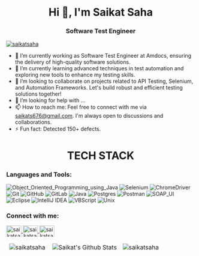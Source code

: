 <h1 align="center">Hi 👋, I'm Saikat Saha</h1>
<h3 align="center">Software Test Engineer</h3>
<p align="left">
<a href="https://github.com/ryo-ma/github-profile-trophy">
        <img src="https://github-profile-trophy.vercel.app/?username=saikats676&row=2&column=4&theme=matrix" alt="saikatsaha" />
    </a>
</p>




- 🔭 I’m currently working as Software Test Engineer at Amdocs, ensuring the delivery of high-quality software solutions.
- 🌱 I’m currently learning advanced techniques in test automation and exploring new tools to enhance my testing skills.
- 👯 I’m looking to collaborate on projects related to API Testing, Selenium, and Automation Frameworks. Let's build robust and efficient testing solutions together!
- 🤔 I’m looking for help with ...
- 📫 How to reach me: Feel free to connect with me via saikats676@gmail.com. I'm always open to discussions and collaborations.
- ⚡ Fun fact: Detected 150+ defects.


<h1 align="center">TECH STACK</h1>
<h3 align="left">Languages and Tools:</h3>

![Object_Oriented_Programming_using_Java](https://img.shields.io/badge/Object_Oriented_Programming_using_Java-%23F5010C.svg?style=for-the-badge&logo=Object_Oriented_Programming_using_Java&logoColor=white)
![Selenium](https://img.shields.io/badge/-selenium-%43B02A?style=for-the-badge&logo=selenium&logoColor=white)
![ChromeDriver](https://img.shields.io/badge/ChromeDriver-4285F4?style=for-the-badge&logo=GoogleChrome&logoColor=white)
![Git](https://img.shields.io/badge/git-%23F05033.svg?style=for-the-badge&logo=git&logoColor=white)
![GitHub](https://img.shields.io/badge/github-%23121011.svg?style=for-the-badge&logo=github&logoColor=white)
![GitLab](https://img.shields.io/badge/gitlab-%23181717.svg?style=for-the-badge&logo=gitlab&logoColor=white)
![Java](https://img.shields.io/badge/java-%23ED8B00.svg?style=for-the-badge&logo=openjdk&logoColor=white)
![Postgres](https://img.shields.io/badge/postgres-%23316192.svg?style=for-the-badge&logo=postgresql&logoColor=white)
![Postman](https://img.shields.io/badge/Postman-FF6C37?style=for-the-badge&logo=postman&logoColor=white)
![SOAP_UI](https://img.shields.io/badge/SOAP_UI-F2C811?style=for-the-badge&logo=soapui&logoColor=black)
![Eclipse](https://img.shields.io/badge/Eclipse-9933CC?style=for-the-badge&logo=Eclipse&logoColor=white)
![IntelliJ IDEA](https://img.shields.io/badge/IntelliJIDEA-000000.svg?style=for-the-badge&logo=intellij-idea&logoColor=white)
![VBScript](https://img.shields.io/badge/VB_Script-%233A95E3.svg?style=for-the-badge&logo=vbscript&logoColor=white)
![Unix](https://img.shields.io/badge/Unix-%23121011.svg?style=for-the-badge&logo=unix&logoColor=white)


<h3 align="left">Connect with me:</h3>
<p align="left">
 <a href="https://linkedin.com/in/saikat-saha-00910a158/" target="blank">
        <img align="center" src="https://cdn.jsdelivr.net/npm/simple-icons@3.0.1/icons/linkedin.svg" alt="saikatsaha" height="30" width="40" />
    </a>
    <a href="https://www.facebook.com/saikat.saha.3511" target="blank">
        <img align="center" src="https://cdn.jsdelivr.net/npm/simple-icons@3.0.1/icons/facebook.svg" alt="saikatsaha" height="30" width="40" />
    </a>
    <a href="https://www.instagram.com/saikats_98/" target="blank">
        <img align="center" src="https://cdn.jsdelivr.net/npm/simple-icons@3.0.1/icons/instagram.svg" alt="saikatsaha" height="30" width="40" />
    </a>
</p>

<table align="center" border="0" cellpadding="0" cellspacing="0">
    <thead>
        <tr>
            <td>
                <img align="left" src="https://github-readme-stats.vercel.app/api/top-langs?username=saikats676&show_icons=true&locale=en&layout=compact&theme=tokyonight" alt="saikatsaha" />
            </td>
            <td>
                <img align="center" src="https://github-readme-stats.vercel.app/api?username=saikats676&show_icons=true&locale=en&theme=tokyonight" alt="Saikat's Github Stats" />
            </td>
            <td>
                <img align="center" src="https://github-readme-streak-stats.herokuapp.com/?user=saikats676&theme=tokyonight" alt="saikatsaha" />
            </td>
        </tr>
    </thead>
</table>


